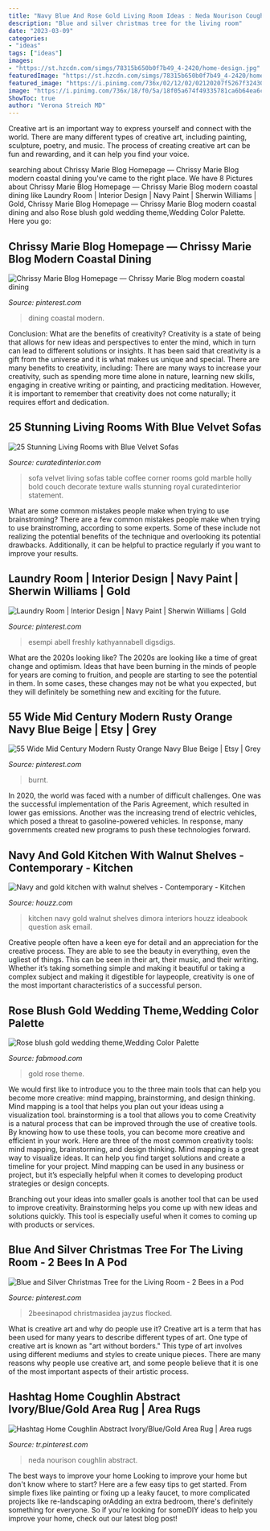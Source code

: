 ```yaml
---
title: "Navy Blue And Rose Gold Living Room Ideas : Neda Nourison Coughlin Abstract"
description: "Blue and silver christmas tree for the living room"
date: "2023-03-09"
categories:
- "ideas"
tags: ["ideas"]
images:
- "https://st.hzcdn.com/simgs/78315b650b0f7b49_4-2420/home-design.jpg"
featuredImage: "https://st.hzcdn.com/simgs/78315b650b0f7b49_4-2420/home-design.jpg"
featured_image: "https://i.pinimg.com/736x/02/12/02/02120207f5267f3243001c5ffcf25452.jpg"
image: "https://i.pinimg.com/736x/18/f0/5a/18f05a674f49335781ca6b64ea6c3e44.jpg"
ShowToc: true
author: "Verona Streich MD"
---
```



Creative art is an important way to express yourself and connect with the world. There are many different types of creative art, including painting, sculpture, poetry, and music. The process of creating creative art can be fun and rewarding, and it can help you find your voice.

	

		
searching about Chrissy Marie Blog Homepage — Chrissy Marie Blog modern coastal dining you've came to the right place. We have 8 Pictures about Chrissy Marie Blog Homepage — Chrissy Marie Blog modern coastal dining like Laundry Room | Interior Design | Navy Paint | Sherwin Williams | Gold, Chrissy Marie Blog Homepage — Chrissy Marie Blog modern coastal dining and also Rose blush gold wedding theme,Wedding Color Palette. Here you go:
		
    
## Chrissy Marie Blog Homepage — Chrissy Marie Blog Modern Coastal Dining

<img loading=lazy src="https://i.pinimg.com/736x/4c/9c/1d/4c9c1d42f493e4eda065d01501175fdf.jpg" onerror="this.onerror=null;this.src='https://tse1.mm.bing.net/th?id=OIP.7EZaJsNfge5bXyRnq3HpmQHaJQ&amp;pid=15.1';" alt="Chrissy Marie Blog Homepage — Chrissy Marie Blog modern coastal dining">

_Source: pinterest.com_

>dining coastal modern. 

	

Conclusion: What are the benefits of creativity?
Creativity is a state of being that allows for new ideas and perspectives to enter the mind, which in turn can lead to different solutions or insights. It has been said that creativity is a gift from the universe and it is what makes us unique and special. There are many benefits to creativity, including: 
There are many ways to increase your creativity, such as spending more time alone in nature, learning new skills, engaging in creative writing or painting, and practicing meditation. However, it is important to remember that creativity does not come naturally; it requires effort and dedication.

    
## 25 Stunning Living Rooms With Blue Velvet Sofas

<img loading=lazy src="http://curatedinterior.com/wp-content/uploads/2016/11/Blue-Velvet-Sofa-Holly-Corner-Sofa-via-Sofa.com_.jpg" onerror="this.onerror=null;this.src='https://tse2.mm.bing.net/th?id=OIP.l7TXK9ktXY8-jXq8OoS9OwHaJ3&amp;pid=15.1';" alt="25 Stunning Living Rooms with Blue Velvet Sofas">

_Source: curatedinterior.com_

>sofa velvet living sofas table coffee corner rooms gold marble holly bold couch decorate texture walls stunning royal curatedinterior statement. 

	

What are some common mistakes people make when trying to use brainstroming?
There are a few common mistakes people make when trying to use brainstroming, according to some experts. Some of these include not realizing the potential benefits of the technique and overlooking its potential drawbacks. Additionally, it can be helpful to practice regularly if you want to improve your results.

    
## Laundry Room | Interior Design | Navy Paint | Sherwin Williams | Gold

<img loading=lazy src="https://i.pinimg.com/originals/2a/05/4f/2a054f29ff196972b2c29615c37f1da5.jpg" onerror="this.onerror=null;this.src='https://tse1.mm.bing.net/th?id=OIP.NVdL1H-1HlgqXFMQuX_yRQHaL6&amp;pid=15.1';" alt="Laundry Room | Interior Design | Navy Paint | Sherwin Williams | Gold">

_Source: pinterest.com_

>esempi abell freshly kathyannabell digsdigs. 

	

What are the 2020s looking like?
The 2020s are looking like a time of great change and optimism. Ideas that have been burning in the minds of people for years are coming to fruition, and people are starting to see the potential in them. In some cases, these changes may not be what you expected, but they will definitely be something new and exciting for the future.

    
## 55 Wide Mid Century Modern Rusty Orange Navy Blue Beige | Etsy | Grey

<img loading=lazy src="https://i.pinimg.com/736x/02/12/02/02120207f5267f3243001c5ffcf25452.jpg" onerror="this.onerror=null;this.src='https://tse3.mm.bing.net/th?id=OIP.0JiiyQKRzSI3eTXQljeQzwHaHa&amp;pid=15.1';" alt="55 Wide Mid Century Modern Rusty Orange Navy Blue Beige | Etsy | Grey">

_Source: pinterest.com_

>burnt. 

	

In 2020, the world was faced with a number of difficult challenges. One was the successful implementation of the Paris Agreement, which resulted in lower gas emissions. Another was the increasing trend of electric vehicles, which posed a threat to gasoline-powered vehicles. In response, many governments created new programs to push these technologies forward. 

    
## Navy And Gold Kitchen With Walnut Shelves - Contemporary - Kitchen

<img loading=lazy src="https://st.hzcdn.com/simgs/78315b650b0f7b49_4-2420/home-design.jpg" onerror="this.onerror=null;this.src='https://tse1.mm.bing.net/th?id=OIP.TX5YMJw-VbivcZV2YVapzgAAAA&amp;pid=15.1';" alt="Navy and gold kitchen with walnut shelves - Contemporary - Kitchen">

_Source: houzz.com_

>kitchen navy gold walnut shelves dimora interiors houzz ideabook question ask email. 

	

Creative people often have a keen eye for detail and an appreciation for the creative process. They are able to see the beauty in everything, even the ugliest of things. This can be seen in their art, their music, and their writing. Whether it’s taking something simple and making it beautiful or taking a complex subject and making it digestible for laypeople, creativity is one of the most important characteristics of a successful person.

    
## Rose Blush Gold Wedding Theme,Wedding Color Palette

<img loading=lazy src="https://www.fabmood.com/wp-content/uploads/2014/09/rose-gold-palette.jpg" onerror="this.onerror=null;this.src='https://tse4.mm.bing.net/th?id=OIP.ZxBu6vb8gLxmg6kp69gxZQHaLG&amp;pid=15.1';" alt="Rose blush gold wedding theme,Wedding Color Palette">

_Source: fabmood.com_

>gold rose theme. 

	

We would first like to introduce you to the three main tools that can help you become more creative: mind mapping, brainstorming, and design thinking. Mind mapping is a tool that helps you plan out your ideas using a visualization tool. brainstorming is a tool that allows you to come
Creativity is a natural process that can be improved through the use of creative tools. By knowing how to use these tools, you can become more creative and efficient in your work. Here are three of the most common creativity tools: mind mapping, brainstorming, and design thinking.
Mind mapping is a great way to visualize ideas. It can help you find target solutions and create a timeline for your project. Mind mapping can be used in any business or project, but it’s especially helpful when it comes to developing product strategies or design concepts.

Branching out your ideas into smaller goals is another tool that can be used to improve creativity. Brainstorming helps you come up with new ideas and solutions quickly. This tool is especially useful when it comes to coming up with products or services.

    
## Blue And Silver Christmas Tree For The Living Room - 2 Bees In A Pod

<img loading=lazy src="https://i.pinimg.com/736x/18/f0/5a/18f05a674f49335781ca6b64ea6c3e44.jpg" onerror="this.onerror=null;this.src='https://tse3.mm.bing.net/th?id=OIP.osWniT5r_MXzyrqtcKgp2wHaJ3&amp;pid=15.1';" alt="Blue and Silver Christmas Tree for the Living Room - 2 Bees in a Pod">

_Source: pinterest.com_

>2beesinapod christmasidea jayzus flocked. 

	

What is creative art and why do people use it?
Creative art is a term that has been used for many years to describe different types of art. One type of creative art is known as "art without borders." This type of art involves using different mediums and styles to create unique pieces. There are many reasons why people use creative art, and some people believe that it is one of the most important aspects of their artistic process.

    
## Hashtag Home Coughlin Abstract Ivory/Blue/Gold Area Rug | Area Rugs

<img loading=lazy src="https://i.pinimg.com/736x/cd/63/63/cd6363ad783045140e4ee2e9c12984d8.jpg" onerror="this.onerror=null;this.src='https://tse4.mm.bing.net/th?id=OIP.p9fci0p5HtqHe0zalOaX9AAAAA&amp;pid=15.1';" alt="Hashtag Home Coughlin Abstract Ivory/Blue/Gold Area Rug | Area rugs">

_Source: tr.pinterest.com_

>neda nourison coughlin abstract. 

	

The best ways to improve your home
Looking to improve your home but don't know where to start? Here are a few easy tips to get started. From simple fixes like painting or fixing up a leaky faucet, to more complicated projects like re-landscaping orAdding an extra bedroom, there's definitely something for everyone. So if you're looking for someDIY ideas to help you improve your home, check out our latest blog post!

